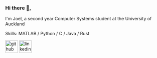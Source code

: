 ### Hi there 👋,  
I'm Joel, a second year Computer Systems student at the University of Auckland

Skills: MATLAB / Python / C / Java / Rust



[<img src='https://cdn.jsdelivr.net/npm/simple-icons@3.0.1/icons/github.svg' alt='github' height='40'>](https://github.com/Jel2217)  [<img src='https://cdn.jsdelivr.net/npm/simple-icons@3.0.1/icons/linkedin.svg' alt='linkedin' height='40'>](https://www.linkedin.com/in/joel-mansor/)  

